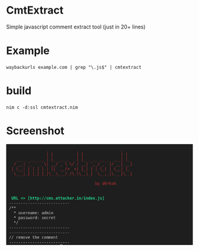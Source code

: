 # CmtExtract
Simple javascript comment extract tool (just in 20+ lines)

# Example

```
waybackurls example.com | grep "\.js$" | cmtextract
```

# build
```
nim c -d:ssl cmtextract.nim
```

# Screenshot

![image](https://raw.githubusercontent.com/d0rksh/cmtextract/main/screen.png)
